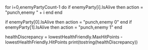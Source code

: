 ﻿for i=0,enemyPartyCount-1 do 
	if enemyParty[i].IsAlive then action = "punch,enemy " + i end
end

if enemyParty[0].IsAlive then action = "punch,enemy 0" end
if enemyParty[1].IsAlive then action = "punch,enemy 1" end

healthDiscrepancy = lowestHealthFriendly.MaxHitPoints - lowestHealthFriendly.HitPoints
print(tostring(healthDiscrepancy))

